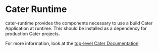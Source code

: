 # Cater Runtime

cater-runtime provides the components necessary to use a build Cater Application at runtime. This should be installed as a dependency for production Cater projects.

For more information, look at the [top-level Cater Documentation](https://github.com/clashbit/cater).
